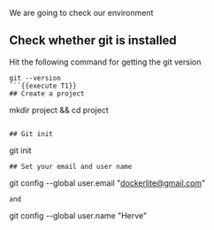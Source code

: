 We are going to check our environment

## Check whether git is installed
Hit the following command for getting the git version 
```
git --version 
```{{execute T1}}
## Create a project 
```
mkdir project && cd project
```{{execute T1}}

## Git init 
```
git init
```{{execute T1}}
## Set your email and user name
```
git config --global user.email "dockerlite@gmail.com"
```{{execute T1}}
and
```
git config --global user.name "Herve"
```{{execute T1}}




